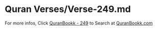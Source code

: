 # Quran Verses/Verse-249.md 

For more infos, Click [QuranBookk - 249](https://www.quranbookk.com/quran/search?q=249) to Search at [QuranBookk.com](http://quranbookk.com/)